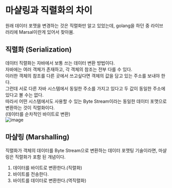 # 마샬링과 직렬화의 차이  
원래 데이터 포맷을 변경하는 것은 직렬화만 알고 있었는데, golang을 하던 중 라이브러리에 Marsal이란게 있어서 찾아봄.  

## 직렬화 (Serialization)  
데이터 직렬화는 자바에서 보통 쓰는 데이터 변환 방법이다.  
자바에는 여러 객체가 존재하고, 각 객체의 참조는 전부 다를 수 있다.  
이러한 객체의 참조를 다른 곳에서 쓰고싶다면 객체의 값을 담고 있는 주소를 보내야 한다.  
그런데 서로 다른 자바 시스템에서 동일한 주소를 가지고 있다고 두 값이 동일한 주소에 있다고 볼 수는 없다.  
따라서 어떤 시스템에서도 사용할 수 있는 Byte Stream이라는 동일한 데이터 포맷으로 변환하는 것이 직렬화이다.  
(데이터를 순차적인 바이트로 변환)  
![image](https://miro.medium.com/max/1060/1*m5YajEN1aUXeSBAnjuK11Q.png)  

## 마샬링 (Marshalling)  
직렬화가 객체의 데이터를 Byte Stream으로 변환하는 데이터 포맷팅 기술이라면, 마샬링은 직렬화가 포함 된 개념이다.  
1. 데이터를 바이트로 변환한다.(직렬화)  
2. 바이트를 전송한다.  
3. 바이트를 데이터로 변환한다.(역직렬화)  
